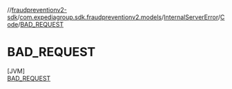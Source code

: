 //[fraudpreventionv2-sdk](../../../../../index.md)/[com.expediagroup.sdk.fraudpreventionv2.models](../../../index.md)/[InternalServerError](../../index.md)/[Code](../index.md)/[BAD_REQUEST](index.md)

# BAD_REQUEST

[JVM]\
[BAD_REQUEST](index.md)
